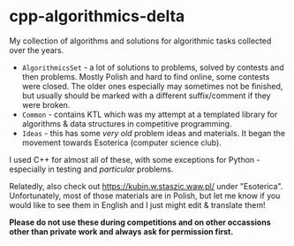 # cpp-algorithmics-delta

My collection of algorithms and solutions for algorithmic tasks collected over the years. 

- `AlgorithmicsSet` - a lot of solutions to problems, solved by contests and then problems. Mostly Polish and hard to find online, some contests were closed. The older ones especially may sometimes not be finished, but usually should be marked with a different suffix/comment if they were broken.
- `Common` - contains KTL which was my attempt at a templated library for algorithms & data structures in competitive programming.
- `Ideas` - this has some *very old* problem ideas and materials. It began the movement towards Esoterica (computer science club).

I used C++ for almost all of these, with some exceptions for Python - especially in testing and *particular* problems.

Relatedly, also check out https://kubin.w.staszic.waw.pl/ under "Esoterica". Unfortunately, most of those materials are in Polish, but let me know if you would like to see them in English and I just might edit & translate them!

**Please do not use these during competitions and on other occassions other than private work and always ask for permission first.**
